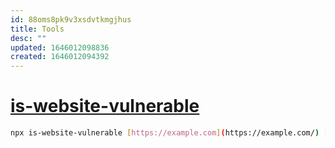 ```yaml
---
id: 88oms8pk9v3xsdvtkmgjhus
title: Tools
desc: ""
updated: 1646012098836
created: 1646012094392
---
```


# [is-website-vulnerable](https://github.com/lirantal/is-website-vulnerable)

```bash
npx is-website-vulnerable [https://example.com](https://example.com/) [--json]
```
